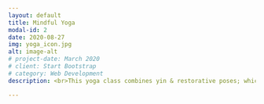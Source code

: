 ```yaml
---
layout: default
title: Mindful Yoga
modal-id: 2
date: 2020-08-27
img: yoga_icon.jpg
alt: image-alt
# project-date: March 2020
# client: Start Bootstrap
# category: Web Development
description: <br>This yoga class combines yin & restorative poses; which help to target the connective tissues, fascia, and ligaments in the body. To increase flexibility, circulation in the joints and relaxation. <br><br>This class has been designed this class is for women who:<br><br> + Would like to pay more attention to their body <br>+ Would like to increase their flexibility <br>+ Struggle with worry, stress, overwhelm, anxiety or depression<br> + Would like to improve their quality of sleep <br><br><b>Location:</b> Live Online Class<br><b>Time:</b> Fridays at 20:30-21:30 (CET)

---
```


